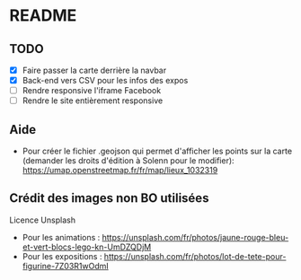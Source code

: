 # README

## TODO

- [X] Faire passer la carte derrière la navbar
- [X] Back-end vers CSV pour les infos des expos
- [ ] Rendre responsive l'iframe Facebook
- [ ] Rendre le site entièrement responsive

## Aide
- Pour créer le fichier .geojson qui permet d'afficher les points sur la carte (demander les droits d'édition à Solenn pour le modifier): 
https://umap.openstreetmap.fr/fr/map/lieux_1032319

## Crédit des images non BO utilisées
Licence Unsplash
- Pour les animations : https://unsplash.com/fr/photos/jaune-rouge-bleu-et-vert-blocs-lego-kn-UmDZQDjM
- Pour les expositions : https://unsplash.com/fr/photos/lot-de-tete-pour-figurine-7Z03R1wOdmI